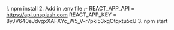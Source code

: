 !. npm install 
2. Add in .env file :- 
REACT_APP_API = https://api.unsplash.com
REACT_APP_KEY = 8yJV640eJdvgxXAFXYc_W5_V-r7pki53xgOtqxtu5xU 
3. npm start
